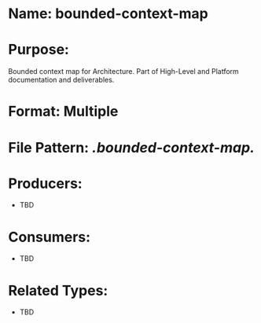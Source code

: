 # Name: bounded-context-map

# Purpose:
Bounded context map for Architecture. Part of High-Level and Platform documentation and deliverables.

# Format: Multiple

# File Pattern: *.bounded-context-map.*

# Producers:
- TBD

# Consumers:
- TBD

# Related Types:
- TBD
